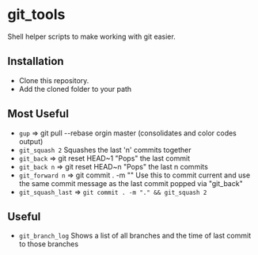 # git_tools

Shell helper scripts to make working with git easier.

## Installation

- Clone this repository.
- Add the cloned folder to your path


## Most Useful

- `gup` => git pull --rebase orgin master   (consolidates and color codes output)
- `git_squash 2`  Squashes the last 'n' commits together
- `git_back` =>  git reset HEAD~1    "Pops" the last commit
- `git_back n` =>  git reset HEAD~n    "Pops" the last n commits
- `git_forward n` => git commit . -m "<git commit message from the last git_back>"   Use this to commit current and use the same commit message as the last commit popped via "git_back"
- `git_squash_last` => `git commit . -m "." && git_squash 2`
  
## Useful

- `git_branch_log`  Shows a list of all branches and the time of last commit to those branches

